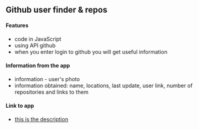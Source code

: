 ## Github user finder & repos

#### Features
* code in JavaScript
* using API github
* when you enter login to github you will get useful information

#### Information from the app
* information - user's photo
* information obtained: name, locations, last update, user link, number of repositories and links to them

#### Link to app
* [this is the description](https://andrzej-stasinski.github.io/github-user-finder-and-repos/)